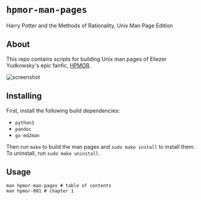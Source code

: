 # `hpmor-man-pages`

Harry Potter and the Methods of Rationality, Unix Man Page Edition

## About

This repo contains scripts for building Unix man pages of Eliezer Yudkowsky's epic fanfic, [HPMOR](https://www.hpmor.com/).

![screenshot](https://i.imgur.com/xKx2Gx2.png)

## Installing

First, install the following build dependencies:
* `python3`
* `pandoc`
* `go-md2man`

Then run `make` to build the man pages and `sudo make install` to install them. To uninstall, run `sudo make uninstall`.

## Usage

```
man hpmor-man-pages # table of contents
man hpmor-001 # chapter 1
```
